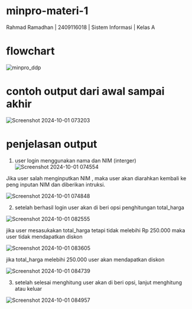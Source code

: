 # minpro-materi-1
Rahmad Ramadhan | 2409116018 | Sistem Informasi | Kelas A

 # flowchart
 ![minpro_ddp](https://github.com/user-attachments/assets/2a8acde5-4c10-4f69-9b3d-315a08ea3fbd)

# contoh output dari awal sampai akhir
![Screenshot 2024-10-01 073203](https://github.com/user-attachments/assets/1444ced9-5323-4a1b-9f72-70fe830c4f74)

# penjelasan output 
1. user login menggunakan nama dan NIM (interger) 
![Screenshot 2024-10-01 074554](https://github.com/user-attachments/assets/8d0b767a-6edd-47e2-9d08-e3ddd7cbe6a6)

Jika user salah menginputkan NIM , maka user akan diarahkan kembali ke peng inputan NIM dan  diberikan intruksi.


![Screenshot 2024-10-01 074848](https://github.com/user-attachments/assets/511aef48-e372-4b84-afd5-5c7d926e4e7c)

2. setelah berhasil login user akan di beri opsi penghitungan total_harga
   
![Screenshot 2024-10-01 082555](https://github.com/user-attachments/assets/2bb8cb34-f5c2-4ddd-a155-480d5d15d848)

jika user mesasukakan total_harga tetapi tidak melebihi Rp 250.000 maka user tidak mendapatkan diskon

![Screenshot 2024-10-01 083605](https://github.com/user-attachments/assets/e5a3ae75-cb96-4b95-8fd5-be3109fd43f1)

jika total_harga  melebihi 250.000 user akan mendapatkan diskon

![Screenshot 2024-10-01 084739](https://github.com/user-attachments/assets/3a0b4799-c5a6-4ab9-8cb0-da1ec85ff55e)


3. setelah selesai menghitung user akan di beri opsi, lanjut menghitung atau keluar

![Screenshot 2024-10-01 084957](https://github.com/user-attachments/assets/f1ec8e87-6a6e-40bb-b663-34af033a7dc2)

